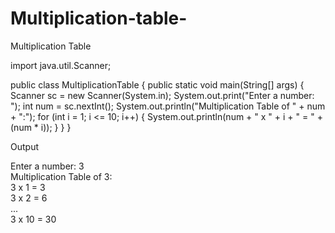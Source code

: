 # Multiplication-table-
Multiplication Table

import java.util.Scanner;

public class MultiplicationTable {
    public static void main(String[] args) {
        Scanner sc = new Scanner(System.in);
        System.out.print("Enter a number: ");
        int num = sc.nextInt();
        System.out.println("Multiplication Table of " + num + ":");
        for (int i = 1; i <= 10; i++) {
            System.out.println(num + " x " + i + " = " + (num * i));
        }
    }
}

Output

Enter a number: 3  
Multiplication Table of 3:  
3 x 1 = 3  
3 x 2 = 6  
...  
3 x 10 = 30
